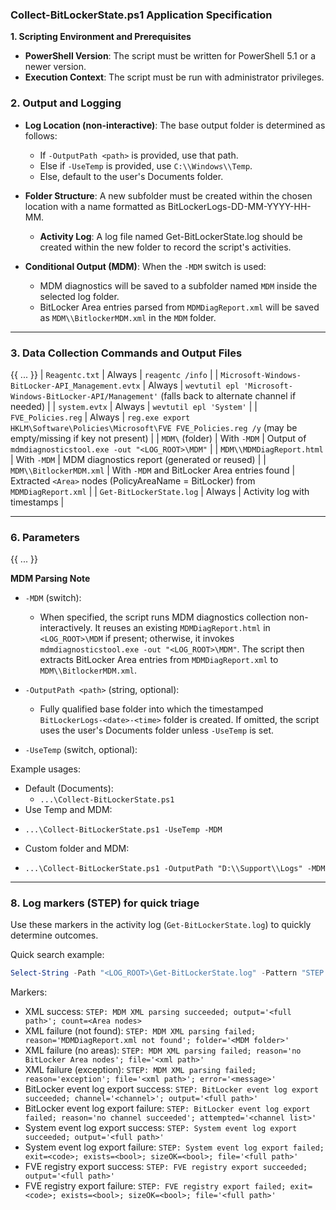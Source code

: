 ### **Collect-BitLockerState.ps1 Application Specification**

**1\. Scripting Environment and Prerequisites**

* **PowerShell Version**: The script must be written for PowerShell 5.1 or a newer version.
* **Execution Context**: The script must be run with administrator privileges.

### **2\. Output and Logging**

* **Log Location (non-interactive)**: The base output folder is determined as follows:
  * If `-OutputPath <path>` is provided, use that path.
  * Else if `-UseTemp` is provided, use `C:\\Windows\\Temp`.
  * Else, default to the user's Documents folder.

* **Folder Structure**: A new subfolder must be created within the chosen location with a name formatted as BitLockerLogs-DD-MM-YYYY-HH-MM.

  * **Activity Log**: A log file named Get-BitLockerState.log should be created within the new folder to record the script's activities.

* **Conditional Output (MDM)**: When the `-MDM` switch is used:
  * MDM diagnostics will be saved to a subfolder named `MDM` inside the selected log folder.
  * BitLocker Area entries parsed from `MDMDiagReport.xml` will be saved as `MDM\\BitlockerMDM.xml` in the `MDM` folder.

---

### **3\. Data Collection Commands and Output Files**

{{ ... }}
| `Reagentc.txt` | Always | `reagentc /info` |
| `Microsoft-Windows-BitLocker-API_Management.evtx` | Always | `wevtutil epl 'Microsoft-Windows-BitLocker-API/Management'` (falls back to alternate channel if needed) |
| `system.evtx` | Always | `wevtutil epl 'System'` |
| `FVE_Policies.reg` | Always | `reg.exe export HKLM\Software\Policies\Microsoft\FVE FVE_Policies.reg /y` (may be empty/missing if key not present) |
| `MDM\` (folder) | With `-MDM` | Output of `mdmdiagnosticstool.exe -out "<LOG_ROOT>\MDM"` |
| `MDM\\MDMDiagReport.html` | With `-MDM` | MDM diagnostics report (generated or reused) |
| `MDM\\BitlockerMDM.xml` | With `-MDM` and BitLocker Area entries found | Extracted `<Area>` nodes (PolicyAreaName = BitLocker) from `MDMDiagReport.xml` |
| `Get-BitLockerState.log` | Always | Activity log with timestamps |

---

### **6\. Parameters**
{{ ... }}

**MDM Parsing Note**
* `-MDM` (switch):
  - When specified, the script runs MDM diagnostics collection non-interactively. It reuses an existing `MDMDiagReport.html` in `<LOG_ROOT>\MDM` if present; otherwise, it invokes `mdmdiagnosticstool.exe -out "<LOG_ROOT>\MDM"`. The script then extracts BitLocker Area entries from `MDMDiagReport.xml` to `MDM\\BitlockerMDM.xml`.

* `-OutputPath <path>` (string, optional):
  - Fully qualified base folder into which the timestamped `BitLockerLogs-<date>-<time>` folder is created. If omitted, the script uses the user's Documents folder unless `-UseTemp` is set.

* `-UseTemp` (switch, optional):

Example usages:

* Default (Documents):
  - `...\Collect-BitLockerState.ps1`
 * Use Temp and MDM:
  - `...\Collect-BitLockerState.ps1 -UseTemp -MDM`
 * Custom folder and MDM:
  - `...\Collect-BitLockerState.ps1 -OutputPath "D:\\Support\\Logs" -MDM`
 
---

### **8\. Log markers (STEP) for quick triage**

Use these markers in the activity log (`Get-BitLockerState.log`) to quickly determine outcomes.

Quick search example:

```powershell
Select-String -Path "<LOG_ROOT>\Get-BitLockerState.log" -Pattern "STEP: MDM .* parsing|STEP: .* event log export|STEP: FVE registry export"
```

Markers:

- XML success: `STEP: MDM XML parsing succeeded; output='<full path>'; count=<Area nodes>`
- XML failure (not found): `STEP: MDM XML parsing failed; reason='MDMDiagReport.xml not found'; folder='<MDM folder>'`
- XML failure (no areas): `STEP: MDM XML parsing failed; reason='no BitLocker Area nodes'; file='<xml path>'`
- XML failure (exception): `STEP: MDM XML parsing failed; reason='exception'; file='<xml path>'; error='<message>'`
- BitLocker event log export success: `STEP: BitLocker event log export succeeded; channel='<channel>'; output='<full path>'`
- BitLocker event log export failure: `STEP: BitLocker event log export failed; reason='no channel succeeded'; attempted='<channel list>'`
- System event log export success: `STEP: System event log export succeeded; output='<full path>'`
- System event log export failure: `STEP: System event log export failed; exit=<code>; exists=<bool>; sizeOK=<bool>; file='<full path>'`
- FVE registry export success: `STEP: FVE registry export succeeded; output='<full path>'`
- FVE registry export failure: `STEP: FVE registry export failed; exit=<code>; exists=<bool>; sizeOK=<bool>; file='<full path>'`